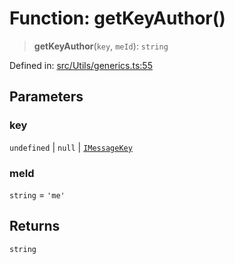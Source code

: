 # Function: getKeyAuthor()

> **getKeyAuthor**(`key`, `meId`): `string`

Defined in: [src/Utils/generics.ts:55](https://github.com/Fokusdotid/Baileys/blob/c0c23ce3104b65dfcc64246c9ee8a49ef38993b5/src/Utils/generics.ts#L55)

## Parameters

### key

`undefined` | `null` | [`IMessageKey`](../namespaces/proto/interfaces/IMessageKey.md)

### meId

`string` = `'me'`

## Returns

`string`
